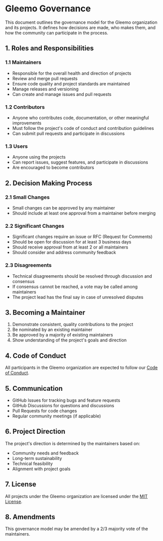# Gleemo Governance

This document outlines the governance model for the Gleemo organization and its projects. It defines how decisions are made, who makes them, and how the community can participate in the process.

## 1. Roles and Responsibilities

### 1.1 Maintainers

- Responsible for the overall health and direction of projects
- Review and merge pull requests
- Ensure code quality and project standards are maintained
- Manage releases and versioning
- Can create and manage issues and pull requests

### 1.2 Contributors

- Anyone who contributes code, documentation, or other meaningful improvements
- Must follow the project's code of conduct and contribution guidelines
- Can submit pull requests and participate in discussions

### 1.3 Users

- Anyone using the projects
- Can report issues, suggest features, and participate in discussions
- Are encouraged to become contributors

## 2. Decision Making Process

### 2.1 Small Changes

- Small changes can be approved by any maintainer
- Should include at least one approval from a maintainer before merging

### 2.2 Significant Changes

- Significant changes require an issue or RFC (Request for Comments)
- Should be open for discussion for at least 3 business days
- Should receive approval from at least 2 or all maintainers
- Should consider and address community feedback

### 2.3 Disagreements

- Technical disagreements should be resolved through discussion and consensus
- If consensus cannot be reached, a vote may be called among maintainers
- The project lead has the final say in case of unresolved disputes

## 3. Becoming a Maintainer

1. Demonstrate consistent, quality contributions to the project
2. Be nominated by an existing maintainer
3. Be approved by a majority of existing maintainers
4. Show understanding of the project's goals and direction

## 4. Code of Conduct

All participants in the Gleemo organization are expected to follow our [Code of Conduct](CODE_OF_CONDUCT.md).

## 5. Communication

- GitHub Issues for tracking bugs and feature requests
- GitHub Discussions for questions and discussions
- Pull Requests for code changes
- Regular community meetings (if applicable)

## 6. Project Direction

The project's direction is determined by the maintainers based on:

- Community needs and feedback
- Long-term sustainability
- Technical feasibility
- Alignment with project goals

## 7. License

All projects under the Gleemo organization are licensed under the [MIT License](LICENSE).

## 8. Amendments

This governance model may be amended by a 2/3 majority vote of the maintainers.
